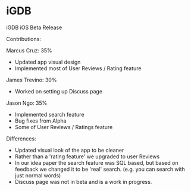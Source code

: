 # iGDB
iGDB iOS Beta Release

Contributions:

Marcus Cruz: 35%
- Updated app visual design
- Implemented most of User Reviews / Rating feature

James Trevino: 30%
- Worked on setting up Discuss page

Jason Ngo: 35%
- Implemented search feature
- Bug fixes from Alpha
- Some of User Reviews / Ratings feature

Differences:
- Updated visual look of the app to be cleaner
- Rather than a 'rating feature' we upgraded to user Reviews
- In our idea paper the search feature was SQL based, but based on feedback
  we changed it to be 'real' search. (e.g. you can search with just normal words)
- Discuss page was not in beta and is a work in progress.
